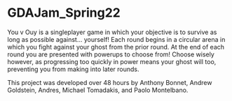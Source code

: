 # GDAJam_Spring22

You v Ouy is a singleplayer game in which your objective is to survive as long as possible against... yourself! Each round begins in a circular arena in which you fight against your ghost from the prior round. At the end of each round you are presented with powerups to choose from! Choose wisely however, as progressing too quickly in power means your ghost will too, preventing you from making into later rounds.

This project was developed over 48 hours by Anthony Bonnet, Andrew Goldstein, Andres, Michael Tomadakis, and Paolo Montelbano. 
